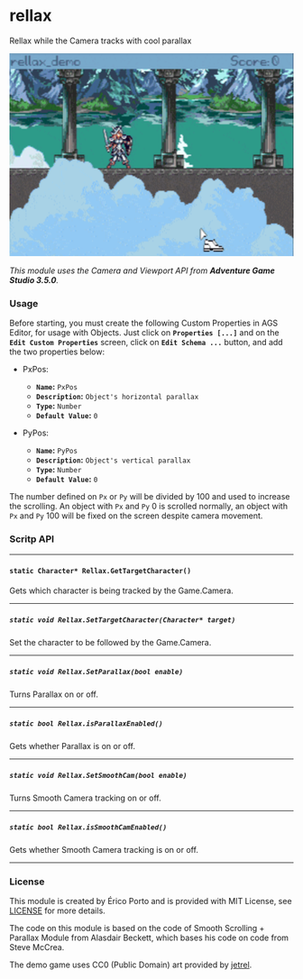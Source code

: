 # rellax
Rellax while the Camera tracks with cool parallax

[<img src="https://raw.githubusercontent.com/ericoporto/rellax/master/rellax_demo.gif" alt="rellax demo" width="640px" height="360px">](https://imgur.com/nJGnylM)


_This module uses the Camera and Viewport API from **Adventure Game Studio 3.5.0**._

### Usage

Before starting, you must create the following Custom Properties
in AGS Editor, for usage with Objects.
Just click on **`Properties [...]`** and on the **`Edit Custom Properties`** screen,
click on **`Edit Schema ...`** button, and add the two properties below:

- PxPos:
  - **`Name`:** `PxPos`
  - **`Description`:** `Object's horizontal parallax`
  - **`Type`:** `Number`
  - **`Default Value`:** `0`


- PyPos:
  - **`Name`:** `PyPos`
  - **`Description`:** `Object's vertical parallax`
  - **`Type`:** `Number`
  - **`Default Value`:** `0`

The number defined on `Px` or `Py` will be divided by 100 and used to increase
the scrolling. An object with `Px` and `Py` 0 is scrolled normally, an object
with `Px` and `Py` 100 will be fixed on the screen despite camera movement.

### Scritp API

---

#### `static Character* Rellax.GetTargetCharacter()`

Gets which character is being tracked by the Game.Camera.

---

##### `static void Rellax.SetTargetCharacter(Character* target)`

Set the character to be followed by the Game.Camera.

---

##### `static void Rellax.SetParallax(bool enable)`

Turns Parallax on or off.

---

##### `static bool Rellax.isParallaxEnabled()`

Gets whether Parallax is on or off.

---

##### `static void Rellax.SetSmoothCam(bool enable)`

Turns Smooth Camera tracking on or off.

---

##### `static bool Rellax.isSmoothCamEnabled()`

Gets whether  Smooth Camera tracking is on or off.

---

### License

This module is created by Érico Porto and is provided with MIT License, see [LICENSE](LICENSE) for more details.

The code on this module is based on the code of Smooth Scrolling + Parallax Module
from Alasdair Beckett, which bases his code on code from Steve McCrea.

The demo game uses CC0 (Public Domain) art provided by [jetrel](https://opengameart.org/users/jetrel).
